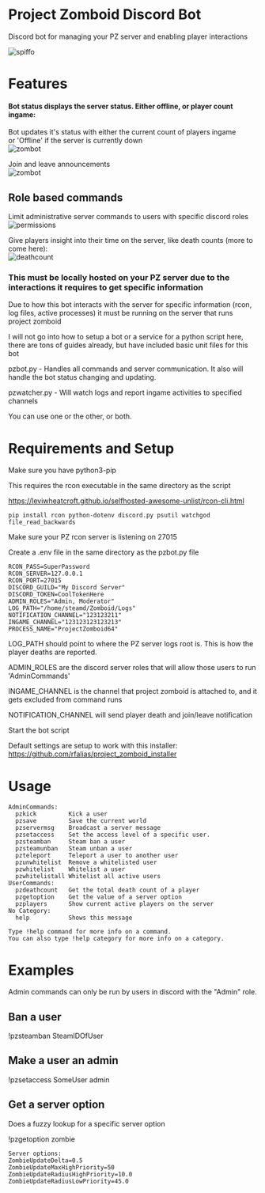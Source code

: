 # Project Zomboid Discord Bot
Discord bot for managing your PZ server and enabling player interactions

![spiffo](/project_zomboid_bot/docs/assets/images/Spiffoskip.png)

# Features
#### Bot status displays the server status. Either offline, or player count ingame:
Bot updates it's status with either the current count of players ingame  
or 'Offline' if the server is currently down  
![zombot](/project_zomboid_bot/docs/assets/images/zombot.PNG)

Join and leave announcements  
![zombot](/project_zomboid_bot/docs/assets/images/joined.png)

## Role based commands
Limit administrative server commands to users with specific discord roles  
![permissions](/project_zomboid_bot/docs/assets/images/permissions.png)  

Give players insight into their time on the server, like death counts (more to come here):  
![deathcount](/project_zomboid_bot/docs/assets/images/deathcount.PNG)


### This must be locally hosted on your PZ server due to the interactions it requires to get specific information
Due to how this bot interacts with the server for specific information (rcon, log files, active processes) it must be running on the server that runs project zomboid

I will not go into how to setup a bot or a service for a python script here, there are tons of guides already, but have included basic unit files for this bot


pzbot.py - Handles all commands and server communication. It also will handle the bot status changing and updating. 


pzwatcher.py - Will watch logs and report ingame activities to specified channels


You can use one or the other, or both.

# Requirements and Setup
Make sure you have python3-pip

This requires the rcon executable in the same directory as the script

https://leviwheatcroft.github.io/selfhosted-awesome-unlist/rcon-cli.html

```pip install rcon python-dotenv discord.py psutil watchgod file_read_backwards```

Make sure your PZ rcon server is listening on 27015

Create a .env file in the same directory as the pzbot.py file
```
RCON_PASS=SuperPassword
RCON_SERVER=127.0.0.1
RCON_PORT=27015
DISCORD_GUILD="My Discord Server"
DISCORD_TOKEN=CoolTokenHere
ADMIN_ROLES="Admin, Moderator"
LOG_PATH="/home/steamd/Zomboid/Logs"
NOTIFICATION_CHANNEL="123123211"
INGAME_CHANNEL="123123123123213"
PROCESS_NAME="ProjectZomboid64"
```
LOG_PATH should point to where the PZ server logs root is. This is how the player deaths are reported.

ADMIN_ROLES are the discord server roles that will allow those users to run 'AdminCommands'

INGAME_CHANNEL is the channel that project zomboid is attached to, and it gets excluded from command runs

NOTIFICATION_CHANNEL will send player death and join/leave notification

Start the bot script

Default settings are setup to work with this installer: https://github.com/rfalias/project_zomboid_installer
# Usage
```
AdminCommands:
  pzkick         Kick a user
  pzsave         Save the current world
  pzservermsg    Broadcast a server message
  pzsetaccess    Set the access level of a specific user.
  pzsteamban     Steam ban a user
  pzsteamunban   Steam unban a user
  pzteleport     Teleport a user to another user
  pzunwhitelist  Remove a whitelisted user
  pzwhitelist    Whitelist a user
  pzwhitelistall Whitelist all active users
UserCommands:
  pzdeathcount   Get the total death count of a player
  pzgetoption    Get the value of a server option
  pzplayers      Show current active players on the server
​No Category:
  help           Shows this message

Type !help command for more info on a command.
You can also type !help category for more info on a category.
```

# Examples
Admin commands can only be run by users in discord with the "Admin" role. 

## Ban a user
!pzsteamban SteamIDOfUser

## Make a user an admin
!pzsetaccess SomeUser admin

## Get a server option
Does a fuzzy lookup for a specific server option

!pzgetoption zombie
```
Server options:
ZombieUpdateDelta=0.5
ZombieUpdateMaxHighPriority=50
ZombieUpdateRadiusHighPriority=10.0
ZombieUpdateRadiusLowPriority=45.0
```
